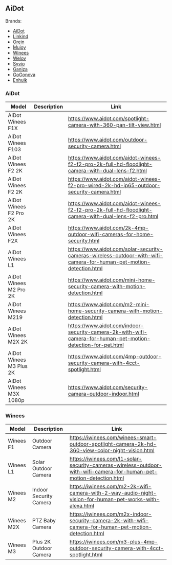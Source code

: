 AiDot
-----

Brands:
- [AiDot](https://www.aidot.com/)
- [Linkind](https://www.linkind.com/)
- [Orein](https://iorein.com/)
- [Mujoy](https://mujoylife.com/)
- [Winees](https://iwinees.com/)
- [Welov](https://welovhome.com/)
- [Syvio](https://syviohome.com/)
- [Ganiza](https://ganiza.com/)
- [GoGonova](https://igogonova.com/)
- [Enhulk](https://enhulktools.com/)


### AiDot

| Model                   | Description | Link                                                                                                               |
|-------------------------|-------------|--------------------------------------------------------------------------------------------------------------------|
| AiDot Winees F1X        |             | https://www.aidot.com/spotlight-camera-with-360-pan-tilt-view.html                                                 |
| AiDot Winees F103       |             | https://www.aidot.com/outdoor-security-camera.html                                                                 |
| AiDot Winees F2 2K      |             | https://www.aidot.com/aidot-winees-f2-f2-pro-2k-full-hd-floodlight-camera-with-dual-lens-f2.html                   |
| AiDot Winees F2 2K      |             | https://www.aidot.com/aidot-winees-f2-pro-wired-2k-hd-ip65-outdoor-security-camera.html                            |
| AiDot Winees F2 Pro 2K  |             | https://www.aidot.com/aidot-winees-f2-f2-pro-2k-full-hd-floodlight-camera-with-dual-lens-f2-pro.html               |
| AiDot Winees F2X        |             | https://www.aidot.com/2k-4mp-outdoor-wifi-cameras-for-home-security.html                                           |
| AiDot Winees L1         |             | https://www.aidot.com/solar-security-cameras-wireless-outdoor-with-wifi-camera-for-human-pet-motion-detection.html |
| AiDot Winees M2 Pro 2K  |             | https://www.aidot.com/mini-home-security-camera-with-motion-detection.html                                         |
| AiDot Winees M219       |             | https://www.aidot.com/m2-mini-home-security-camera-with-motion-detection.html                                      |
| AiDot Winees M2X 2K     |             | https://www.aidot.com/indoor-security-camera-2k-with-wifi-camera-for-human-pet-motion-detection-for-pet.html       |
| AiDot Winees M3 Plus 2K |             | https://www.aidot.com/4mp-outdoor-security-camera-with-4cct-spotlight.html                                         |
| AiDot Winees M3X 1080p  |             | https://www.aidot.com/security-camera-outdoor-indoor.html                                                          |

### Winees 

| Model      | Description                   | Link                                                                                                                |
|------------|-------------------------------|---------------------------------------------------------------------------------------------------------------------|
| Winees F1  | Outdoor Camera                | https://iwinees.com/winees-smart-outdoor-spotlight-camera-2k-hd-360-view-color-night-vision.html                    |
| Winees L1  | Solar Outdoor Camera          | https://iwinees.com/l1-solar-security-cameras-wireless-outdoor-with-wifi-camera-for-human-pet-motion-detection.html |
| Winees M2  | Indoor Security Camera        | https://iwinees.com/m2-2k-wifi-camera-with-2-way-audio-night-vision-for-human-pet-works-with-alexa.html             |
| Winees M2X | PTZ Baby Camera               | https://iwinees.com/m2x-indoor-security-camera-2k-with-wifi-camera-for-human-pet-motion-detection.html              |
| Winees M3  | Plus 2K Outdoor Camera        | https://iwinees.com/m3-plus-4mp-outdoor-security-camera-with-4cct-spotlight.html                                    |
